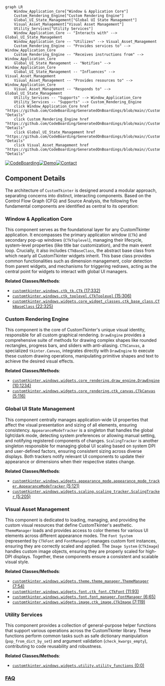 ```mermaid
graph LR
    Window_Application_Core["Window & Application Core"]
    Custom_Rendering_Engine["Custom Rendering Engine"]
    Global_UI_State_Management["Global UI State Management"]
    Visual_Asset_Management["Visual Asset Management"]
    Utility_Services["Utility Services"]
    Window_Application_Core -- "Interacts with" --> Global_UI_State_Management
    Window_Application_Core -- "Utilizes" --> Visual_Asset_Management
    Custom_Rendering_Engine -- "Provides services to" --> Window_Application_Core
    Custom_Rendering_Engine -- "Receives instructions from" --> Window_Application_Core
    Global_UI_State_Management -- "Notifies" --> Window_Application_Core
    Global_UI_State_Management -- "Influences" --> Visual_Asset_Management
    Visual_Asset_Management -- "Provides resources to" --> Window_Application_Core
    Visual_Asset_Management -- "Responds to" --> Global_UI_State_Management
    Utility_Services -- "Supports" --> Window_Application_Core
    Utility_Services -- "Supports" --> Custom_Rendering_Engine
    click Window_Application_Core href "https://github.com/CodeBoarding/GeneratedOnBoardings/blob/main//CustomTkinter/Window_Application_Core.md" "Details"
    click Custom_Rendering_Engine href "https://github.com/CodeBoarding/GeneratedOnBoardings/blob/main//CustomTkinter/Custom_Rendering_Engine.md" "Details"
    click Global_UI_State_Management href "https://github.com/CodeBoarding/GeneratedOnBoardings/blob/main//CustomTkinter/Global_UI_State_Management.md" "Details"
    click Visual_Asset_Management href "https://github.com/CodeBoarding/GeneratedOnBoardings/blob/main//CustomTkinter/Visual_Asset_Management.md" "Details"
```
[![CodeBoarding](https://img.shields.io/badge/Generated%20by-CodeBoarding-9cf?style=flat-square)](https://github.com/CodeBoarding/GeneratedOnBoardings)[![Demo](https://img.shields.io/badge/Try%20our-Demo-blue?style=flat-square)](https://www.codeboarding.org/demo)[![Contact](https://img.shields.io/badge/Contact%20us%20-%20contact@codeboarding.org-lightgrey?style=flat-square)](mailto:contact@codeboarding.org)

## Component Details

The architecture of `CustomTkinter` is designed around a modular approach, separating concerns into distinct, interacting components. Based on the Control Flow Graph (CFG) and Source Analysis, the following five fundamental components are identified as central to its operation:

### Window & Application Core
This component serves as the foundational layer for any CustomTkinter application. It encompasses the primary application window (`CTk`) and secondary pop-up windows (`CTkToplevel`), managing their lifecycle, system-level properties (like title bar customization), and the main event loop. Crucially, it also includes `CTkBaseClass`, the abstract base class from which nearly all CustomTkinter widgets inherit. This base class provides common functionalities such as dimension management, color detection from parent widgets, and mechanisms for triggering redraws, acting as the central point for widgets to interact with global UI managers.


**Related Classes/Methods**:

- <a href="https://github.com/TomSchimansky/CustomTkinter/blob/master/customtkinter/windows/ctk_tk.py#L17-L332" target="_blank" rel="noopener noreferrer">`customtkinter.windows.ctk_tk.CTk` (17:332)</a>
- <a href="https://github.com/TomSchimansky/CustomTkinter/blob/master/customtkinter/windows/ctk_toplevel.py#L15-L306" target="_blank" rel="noopener noreferrer">`customtkinter.windows.ctk_toplevel.CTkToplevel` (15:306)</a>
- <a href="https://github.com/TomSchimansky/CustomTkinter/blob/master/customtkinter/windows/widgets/core_widget_classes/ctk_base_class.py#L22-L325" target="_blank" rel="noopener noreferrer">`customtkinter.windows.widgets.core_widget_classes.ctk_base_class.CTkBaseClass` (22:325)</a>


### Custom Rendering Engine
This component is the core of CustomTkinter's unique visual identity, responsible for all custom graphical rendering. `DrawEngine` provides a comprehensive suite of methods for drawing complex shapes like rounded rectangles, progress bars, and sliders with anti-aliasing. `CTkCanvas`, a specialized `tkinter.Canvas`, integrates directly with `DrawEngine` to execute these custom drawing operations, manipulating primitive shapes and text to achieve the desired visual effects.


**Related Classes/Methods**:

- <a href="https://github.com/TomSchimansky/CustomTkinter/blob/master/customtkinter/windows/widgets/core_rendering/draw_engine.py#L10-L1234" target="_blank" rel="noopener noreferrer">`customtkinter.windows.widgets.core_rendering.draw_engine.DrawEngine` (10:1234)</a>
- <a href="https://github.com/TomSchimansky/CustomTkinter/blob/master/customtkinter/windows/widgets/core_rendering/ctk_canvas.py#L5-L116" target="_blank" rel="noopener noreferrer">`customtkinter.windows.widgets.core_rendering.ctk_canvas.CTkCanvas` (5:116)</a>


### Global UI State Management
This component centrally manages application-wide UI properties that affect the visual presentation and sizing of all elements, ensuring consistency. `AppearanceModeTracker` is a singleton that handles the global light/dark mode, detecting system preferences or allowing manual setting, and notifying registered components of changes. `ScalingTracker` is another singleton responsible for managing global UI scaling based on system DPI and user-defined factors, ensuring consistent sizing across diverse displays. Both trackers notify relevant UI components to update their appearance or dimensions when their respective states change.


**Related Classes/Methods**:

- <a href="https://github.com/TomSchimansky/CustomTkinter/blob/master/customtkinter/windows/widgets/appearance_mode/appearance_mode_tracker.py#L5-L121" target="_blank" rel="noopener noreferrer">`customtkinter.windows.widgets.appearance_mode.appearance_mode_tracker.AppearanceModeTracker` (5:121)</a>
- <a href="https://github.com/TomSchimansky/CustomTkinter/blob/master/customtkinter/windows/widgets/scaling/scaling_tracker.py#L5-L205" target="_blank" rel="noopener noreferrer">`customtkinter.windows.widgets.scaling.scaling_tracker.ScalingTracker` (5:205)</a>


### Visual Asset Management
This component is dedicated to loading, managing, and providing the custom visual resources that define CustomTkinter's aesthetic. `ThemeManager` loads and provides access to color themes for various UI elements across different appearance modes. The `Font System` (represented by `CTkFont` and `FontManager`) manages custom font instances, ensuring they are correctly scaled and applied. The `Image System` (`CTkImage`) handles custom image objects, ensuring they are properly scaled for high-DPI displays. Together, these components ensure a consistent and scalable visual style.


**Related Classes/Methods**:

- <a href="https://github.com/TomSchimansky/CustomTkinter/blob/master/customtkinter/windows/widgets/theme/theme_manager.py#L7-L54" target="_blank" rel="noopener noreferrer">`customtkinter.windows.widgets.theme.theme_manager.ThemeManager` (7:54)</a>
- <a href="https://github.com/TomSchimansky/CustomTkinter/blob/master/customtkinter/windows/widgets/font/ctk_font.py#L11-L93" target="_blank" rel="noopener noreferrer">`customtkinter.windows.widgets.font.ctk_font.CTkFont` (11:93)</a>
- <a href="https://github.com/TomSchimansky/CustomTkinter/blob/master/customtkinter/windows/widgets/font/font_manager.py#L6-L65" target="_blank" rel="noopener noreferrer">`customtkinter.windows.widgets.font.font_manager.FontManager` (6:65)</a>
- <a href="https://github.com/TomSchimansky/CustomTkinter/blob/master/customtkinter/windows/widgets/image/ctk_image.py#L7-L119" target="_blank" rel="noopener noreferrer">`customtkinter.windows.widgets.image.ctk_image.CTkImage` (7:119)</a>


### Utility Services
This component provides a collection of general-purpose helper functions that support various operations across the CustomTkinter library. These functions perform common tasks such as safe dictionary manipulation (`pop_from_dict_by_set`) and argument validation (`check_kwargs_empty`), contributing to code reusability and robustness.


**Related Classes/Methods**:

- <a href="https://github.com/TomSchimansky/CustomTkinter/blob/master/customtkinter/windows/widgets/utility/utility_functions.py#L0-L0" target="_blank" rel="noopener noreferrer">`customtkinter.windows.widgets.utility.utility_functions` (0:0)</a>




### [FAQ](https://github.com/CodeBoarding/GeneratedOnBoardings/tree/main?tab=readme-ov-file#faq)
